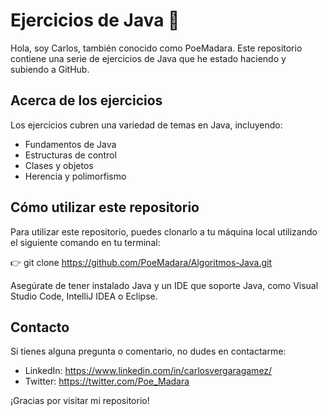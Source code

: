 # Ejercicios de Java 👋

Hola, soy Carlos, también conocido como PoeMadara. Este repositorio contiene una serie de ejercicios de Java que he estado haciendo y subiendo a GitHub.

## Acerca de los ejercicios

Los ejercicios cubren una variedad de temas en Java, incluyendo:

- Fundamentos de Java
- Estructuras de control
- Clases y objetos
- Herencia y polimorfismo

## Cómo utilizar este repositorio

Para utilizar este repositorio, puedes clonarlo a tu máquina local utilizando el siguiente comando en tu terminal:

👉 git clone https://github.com/PoeMadara/Algoritmos-Java.git

Asegúrate de tener instalado Java y un IDE que soporte Java, como Visual Studio Code, IntelliJ IDEA o Eclipse.

## Contacto

Si tienes alguna pregunta o comentario, no dudes en contactarme:

- LinkedIn: https://www.linkedin.com/in/carlosvergaragamez/
- Twitter: https://twitter.com/Poe_Madara

¡Gracias por visitar mi repositorio!
